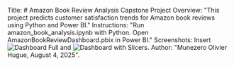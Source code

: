 Title: # Amazon Book Review Analysis Capstone Project
Overview: "This project predicts customer satisfaction trends for Amazon book reviews using Python and Power BI."
Instructions: "Run amazon_book_analysis.ipynb with Python. Open AmazonBookReviewDashboard.pbix in Power BI."
Screenshots: Insert ![Dashboard Full](powerbi/dashboard_full.png) and ![Dashboard with Slicers](powerbi/dashboard_slicers.png).
Author: "Munezero Olivier Hugue, August 4, 2025".